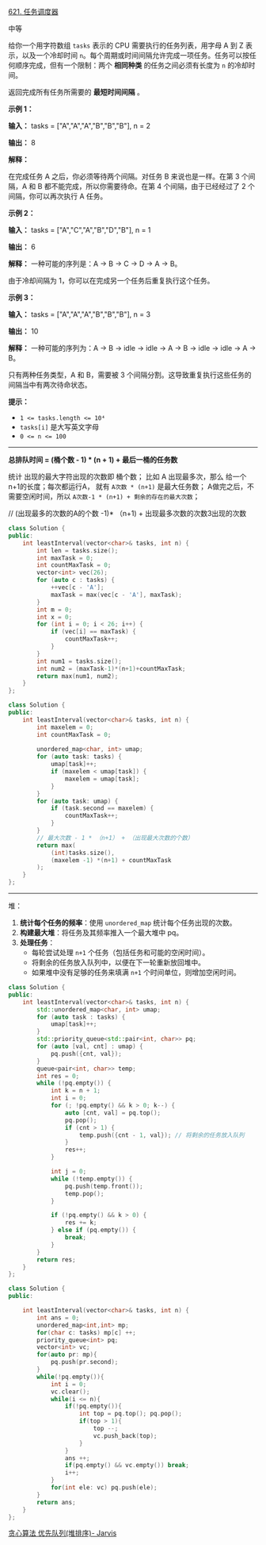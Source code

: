 [621. 任务调度器](https://leetcode.cn/problems/task-scheduler/)

中等

给你一个用字符数组 `tasks` 表示的 CPU 需要执行的任务列表，用字母 A 到 Z 表示，以及一个冷却时间 `n`。每个周期或时间间隔允许完成一项任务。任务可以按任何顺序完成，但有一个限制：两个 **相同种类** 的任务之间必须有长度为 `n` 的冷却时间。

返回完成所有任务所需要的 **最短时间间隔** 。

**示例 1：**

**输入：** tasks = ["A","A","A","B","B","B"], n = 2

**输出：** 8

**解释：**

在完成任务 A 之后，你必须等待两个间隔。对任务 B 来说也是一样。在第 3 个间隔，A 和 B 都不能完成，所以你需要待命。在第 4 个间隔，由于已经经过了 2 个间隔，你可以再次执行 A 任务。

**示例 2：**

**输入：** tasks = ["A","C","A","B","D","B"], n = 1

**输出：** 6

**解释：** 一种可能的序列是：A -> B -> C -> D -> A -> B。

由于冷却间隔为 1，你可以在完成另一个任务后重复执行这个任务。

**示例 3：**

**输入：** tasks = ["A","A","A","B","B","B"], n = 3

**输出：** 10

**解释：** 一种可能的序列为：A -> B -> idle -> idle -> A -> B -> idle -> idle -> A -> B。

只有两种任务类型，A 和 B，需要被 3 个间隔分割。这导致重复执行这些任务的间隔当中有两次待命状态。

**提示：**

- `1 <= tasks.length <= 10⁴`
- `tasks[i]` 是大写英文字母
- `0 <= n <= 100`

---- ----

**总排队时间 = (桶个数 - 1) * (n + 1) + 最后一桶的任务数**


统计 出现的最大字符出现的次数即 桶个数；
比如 A 出现最多次，那么 给一个n+1的长度；每次都运行A， 就有
`A次数 * (n+1)` 是最大任务数；
A做完之后，不需要空闲时间，所以 `A次数-1 * (n+1) + 剩余的存在的最大次数`；

// (出现最多的次数的A的个数 -1)* （n+1) + 出现最多次数的次数3出现的次数

```cpp
class Solution {
public:
    int leastInterval(vector<char>& tasks, int n) {
        int len = tasks.size();
        int maxTask = 0;
        int countMaxTask = 0;
        vector<int> vec(26);
        for (auto c : tasks) {
            ++vec[c - 'A'];
            maxTask = max(vec[c - 'A'], maxTask);
        }
        int m = 0;
        int x = 0;
        for (int i = 0; i < 26; i++) {
            if (vec[i] == maxTask) {
                countMaxTask++;
            }
        }
        int num1 = tasks.size();
        int num2 = (maxTask-1)*(n+1)+countMaxTask;
        return max(num1, num2);
    }
};
```

```cpp
class Solution {
public:
    int leastInterval(vector<char>& tasks, int n) {
        int maxelem = 0;
        int countMaxTask = 0; 
        
        unordered_map<char, int> umap;
        for (auto task: tasks) {
            umap[task]++;
            if (maxelem < umap[task]) {
                maxelem = umap[task];
            }
        }
        for (auto task: umap) {
            if (task.second == maxelem) {
                countMaxTask++;
            }
        }
        // 最大次数 - 1 * （n+1） + （出现最大次数的个数）
        return max(
            (int)tasks.size(),
            (maxelem -1) *(n+1) + countMaxTask
        );
    }
};
```

----
堆：

1. **统计每个任务的频率**：使用 `unordered_map` 统计每个任务出现的次数。
2. **构建最大堆**：将任务及其频率推入一个最大堆中 pq。
3. **处理任务**：
    - 每轮尝试处理 `n+1` 个任务（包括任务和可能的空闲时间）。
    - 将剩余的任务放入队列中，以便在下一轮重新放回堆中。
    - 如果堆中没有足够的任务来填满 `n+1` 个时间单位，则增加空闲时间。
```cpp
class Solution {
public:
    int leastInterval(vector<char>& tasks, int n) {
        std::unordered_map<char, int> umap;
        for (auto task : tasks) {
            umap[task]++;
        }
        std::priority_queue<std::pair<int, char>> pq;
        for (auto [val, cnt] : umap) {
            pq.push({cnt, val});
        }
        queue<pair<int, char>> temp;
        int res = 0;
        while (!pq.empty()) {
            int k = n + 1;
            int i = 0;
            for (; !pq.empty() && k > 0; k--) {
                auto [cnt, val] = pq.top();
                pq.pop();
                if (cnt > 1) {
                    temp.push({cnt - 1, val}); // 将剩余的任务放入队列
                }
                res++;
            }

            int j = 0;
            while (!temp.empty()) {
                pq.push(temp.front());
                temp.pop();
            }

            if (!pq.empty() && k > 0) {
                res += k;
            } else if (pq.empty()) {
                break;
            }
        }
        return res;
    }
};
```

```cpp
class Solution {
public:

    int leastInterval(vector<char>& tasks, int n) {
        int ans = 0;
        unordered_map<int,int> mp;
        for(char c: tasks) mp[c] ++;
        priority_queue<int> pq;
        vector<int> vc;
        for(auto pr: mp){
            pq.push(pr.second);
        }
        while(!pq.empty()){
            int i = 0;
            vc.clear();
            while(i <= n){
                if(!pq.empty()){
                    int top = pq.top(); pq.pop();
                    if(top > 1){
                        top --;
                        vc.push_back(top);
                    } 
                }
                ans ++;
                if(pq.empty() && vc.empty()) break;
                i++;
            }
            for(int ele: vc) pq.push(ele);
        }
        return ans;
    }
};
```

[贪心算法 优先队列(堆排序)- Jarvis](https://leetcode.cn/problems/task-scheduler/solutions/107311/tan-xin-suan-fa-by-jarvis1890/)